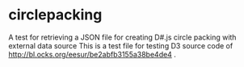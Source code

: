 # circlepacking
A test for retrieving a JSON file for creating D#.js circle packing with external data source 
This is a test file for testing D3 source code of http://bl.ocks.org/eesur/be2abfb3155a38be4de4 . 
